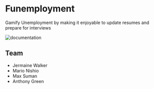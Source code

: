 # Funemployment
Gamify Unemployment by making it enjoyable to update resumes and prepare for interviews

![documentation](https://i.pinimg.com/736x/5e/db/29/5edb2981ac2f117f5516c8dc57b5520b.jpg) 

## Team
* Jermaine Walker
* Mario Nishio
* Max Suman
* Anthony Green
